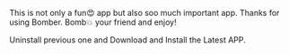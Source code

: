 This is not only a fun😍 app but also soo much important app.
Thanks for using Bomber.
Bomb💥 your friend and enjoy!


Uninstall previous one and Download and Install the Latest APP.
